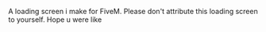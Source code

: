 A loading screen i make for FiveM. Please don't attribute this loading screen to yourself. 
Hope u were like 
